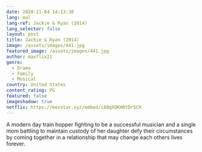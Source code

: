 ```yaml
---
date: 2020-11-04 14:13:38
lang: mal
lang-ref: Jackie & Ryan (2014)
lang_selector: false
layout: post
title: Jackie & Ryan (2014)
image: /assets/images/441.jpg
featured_image: /assets/images/441.jpg
author: maxflix21
genre:
  - Drama
  - Family
  - Musical
country: United States
content_rating: PG
featured: false
imageshadow: true
netflix: https://movstar.xyz/embed/i80qXQKH0tDr5CH
---
```

A modern day train hopper fighting to be a successful musician and a single mom battling to maintain custody of her daughter defy their circumstances by coming together in a relationship that may change each others lives forever.